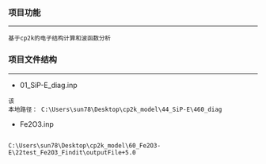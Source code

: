### 项目功能
---

```
基于cp2k的电子结构计算和波函数分析

```

### 项目文件结构
---

* 01_SiP-E_diag.inp
```
该
本地路径： C:\Users\sun78\Desktop\cp2k_model\44_SiP-E\460_diag

```


* Fe2O3.inp
```

C:\Users\sun78\Desktop\cp2k_model\60_Fe2O3-E\22test_Fe2O3_Findit\outputFile+5.0
```

